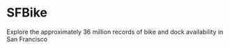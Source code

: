 # SFBike
Explore the approximately 36 million records of bike and dock availability in San Francisco 

